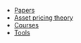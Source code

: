 - [Papers](papers/_sidebar.md)
- [Asset pricing theory](Asset_pricing_theory/_sidebar.md)
- [Courses](readcourse.md)
- [Tools](实用工具/_sidebar.md)